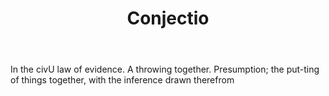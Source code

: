 ---
title: Conjectio
letter: C
permalink: "/definitions/bld-conjectio.html"
body: In the civU law of evidence. A throwing together. Presumption; the put-ting
  of things together, with the inference drawn therefrom
published_at: '2018-07-07'
source: Black's Law Dictionary 2nd Ed (1910)
layout: post
---